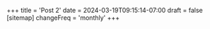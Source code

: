 +++
title = 'Post 2'
date = 2024-03-19T09:15:14-07:00
draft = false
[sitemap]
  changeFreq = 'monthly'
+++

